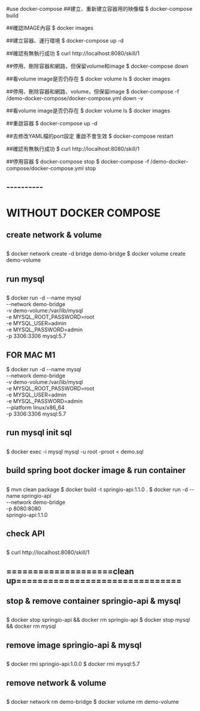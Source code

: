 
#use docker-compose
##建立、重新建立容器用的映像檔
$ docker-compose build

##確認IMAGE內容
$ docker images

##建立容器、運行環境
$ docker-compose up -d

##確認有無執行成功
$ curl http://localhost:8080/skill/1

##停用、刪除容器和網路，但保留volume和image
$ docker-compose down

##看volume image是否仍存在
$ docker volume ls 
$ docker images

##停用、刪除容器和網路、volume，但保留image
$ docker-compose -f /demo-docker-compose/docker-compose.yml down -v

##看volume image是否仍存在
$ docker volume ls 
$ docker images

##重啟容器
$ docker-compose up -d

##去修改YAML檔的port設定 重啟不會生效
$ docker-compose restart

##確認有無執行成功
$ curl http://localhost:8080/skill/1

##停用容器
$ docker-compose stop
$ docker-compose -f /demo-docker-compose/docker-compose.yml stop




## ----------
# WITHOUT DOCKER COMPOSE
## create network & volume
##
$ docker network create -d bridge demo-bridge
$ docker volume create demo-volume


## run mysql
##
$ docker run -d --name mysql \
    --network demo-bridge \
    -v demo-volume:/var/lib/mysql \
    -e MYSQL_ROOT_PASSWORD=root \
    -e MYSQL_USER=admin \
    -e MYSQL_PASSWORD=admin \
    -p 3306:3306 mysql:5.7

## FOR MAC M1
$ docker run -d --name mysql \
    --network demo-bridge \
    -v demo-volume:/var/lib/mysql \
    -e MYSQL_ROOT_PASSWORD=root \
    -e MYSQL_USER=admin \
    -e MYSQL_PASSWORD=admin \
    --platform linux/x86_64 \
    -p 3306:3306 mysql:5.7

## run mysql init sql
##
$ docker exec -i mysql mysql -u root -proot < demo.sql

## build spring boot docker image & run container
##
$ mvn clean package
$ docker build -t springio-api:1.1.0 .
$ docker run -d --name springio-api \
    --network demo-bridge \
    -p 8080:8080 \
    springio-api:1.1.0

## check API
##
$ curl http://localhost:8080/skill/1

## ====================clean up===============================
## stop & remove container springio-api & mysql
##
$ docker stop springio-api && docker rm springio-api
$ docker stop mysql && docker rm mysql

## remove image springio-api & mysql
##
$ docker rmi springio-api:1.0.0
$ docker rmi mysql:5.7

## remove network & volume
##
$ docker network rm demo-bridge
$ docker volume rm demo-volume

